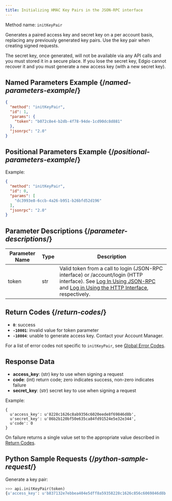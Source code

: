 ```yaml
---
title: Initializing HMAC Key Pairs in the JSON-RPC interface
---
```

Method name: `initKeyPair`

Generates a paired access key and secret key on a per account basis, replacing any previously generated key pairs. Use the key pair when creating signed requests.

<Callout type="info">The secret key, once generated, will not be available via any API calls and you must stored it in a secure place. If you lose the secret key, Edgio cannot recover it and you must generate a new access key (with a new secret key).</Callout>

## Named Parameters Example  {/*named-parameters-example*/}

```JSON
{
  "method": "initKeyPair",
  "id": 1,
  "params": {
    "token": "b072c8e4-b2db-4f78-94de-1cd90dc8d881"
  },
  "jsonrpc": "2.0"
}
```

## Positional Parameters Example  {/*positional-parameters-example*/}
Example:

```JSON
{
  "method": "initKeyPair",
  "id": 0,
  "params": [
    "dc3993e8-6ccb-4a26-b951-b26bfd52d196"
  ],
  "jsonrpc": "2.0"
}
```
## Parameter Descriptions  {/*parameter-descriptions*/}

| Parameter Name | Type | Description |
| --- | --- | --- |
|token|str|Valid token from a call to login (JSON-RPC interface) or /account/login (HTTP interface). See [Log In Using JSON-RPC](/delivery/storage/apis/api_calls/logging_in_using_the_json_rpc_interface) and [Log in Using the HTTP Interface](/delivery/storage/apis/api_calls/logging_in_using_http_interface), respectively.|

## Return Codes  {/*return-codes*/}
- **`0`**: success
- **`-10001`**: invalid value for token parameter
- **`-10004`**: unable to generate access key. Contact your Account Manager.

<Callout type="info">For a list of error codes not specific to `initKeyPair`, see [Global Error Codes](/delivery/storage/reference_materials/global_error_codes).</Callout>

## Response Data
-   **access_key**: (str) key to use when signing a request
-   **code**: (int) return code; zero indicates success, non-zero indicates failure
-   **secret_key**: (str) secret key to use when signing a request

Example:

```
{
  u'access_key': u'8228c1626c8ab9356c6020eede8f69846d8b',
  u'secret_key': u'86b2b120bf50e635ca84fd91524e5e32e344',
  u'code': 0
}
```
On failure returns a single value set to the appropriate value described in [Return Codes](#return-codes).

## Python Sample Requests  {/*python-sample-request*/}
Generate a key pair:

```Python
>>> api.initKeyPair(token)
{u'access_key': u'b837132e7ebbea404e5dff8a59358228c1626c856c6069846d8b', u'secret_key': u'86b2b120bf50e6a4fdaeab8be0153818a66ba1710b2a1c9f4',u'code': 0}
```
